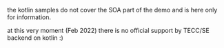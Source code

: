 the kotlin samples do not cover the SOA part of the demo and is here only for information.

at this very moment (Feb 2022) there is no official support by TECC/SE backend on kotlin :)
